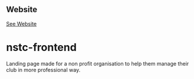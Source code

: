 ## Website
[See Website](https://16bitash.github.io/nstc-frontend/)
# nstc-frontend
Landing page made for a non profit organisation to help them manage their club in more professional way.
